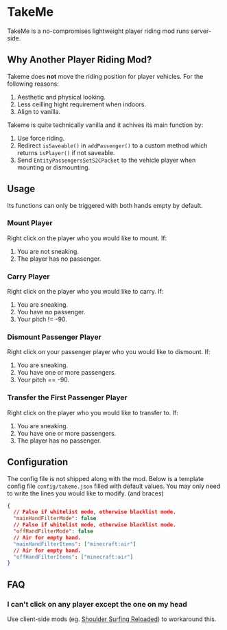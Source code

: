 # TakeMe

TakeMe is a no-compromises lightweight player riding mod runs server-side.

## Why Another Player Riding Mod?

Takeme does **not** move the riding position for player vehicles. For the following reasons:

1. Aesthetic and physical looking.
2. Less ceilling hight requirement when indoors.
3. Align to vanilla.

Takeme is quite technically vanilla and it achives its main function by:

1. Use force riding.
2. Redirect `isSaveable()` in `addPassenger()` to a custom method which returns `isPlayer()` if not saveable.
3. Send `EntityPassengersSetS2CPacket` to the vehicle player when mounting or dismounting.

## Usage

Its functions can only be triggered with both hands empty by default.

### Mount Player

Right click on the player who you would like to mount. If:

1. You are not sneaking.
2. The player has no passenger.

### Carry Player

Right click on the player who you would like to carry. If:

1. You are sneaking.
2. You have no passenger.
3. Your pitch != -90.

### Dismount Passenger Player

Right click on your passenger player who you would like to dismount. If:

1. You are sneaking.
2. You have one or more passengers.
3. Your pitch == -90.

### Transfer the First Passenger Player

Right click on the player who you would like to transfer to. If:

1. You are sneaking.
2. You have one or more passengers.
3. The player has no passenger.

## Configuration

The config file is not shipped along with the mod. Below is a template config file `config/takeme.json` filled with default values. You may only need to write the lines you would like to modify. (and braces)

```json
{
  // False if whitelist mode, otherwise blacklist mode.
  "mainHandFilterMode": false
  // False if whitelist mode, otherwise blacklist mode.
  "offHandFilterMode": false
  // Air for empty hand.
  "mainHandFilterItems": ["minecraft:air"]
  // Air for empty hand.
  "offHandFilterItems": ["minecraft:air"]
}
```

## FAQ

### I can't click on any player except the one on my head

Use client-side mods (eg. [Shoulder Surfing Reloaded](https://modrinth.com/mod/shoulder-surfing-reloaded)) to workaround this.
